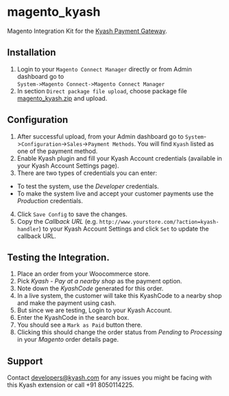 # magento_kyash
Magento Integration Kit for the [Kyash Payment Gateway](http://www.kyash.com/).

## Installation
1. Login to your `Magento Connect Manager` directly or from Admin dashboard go to<br>
`System->Magento Connect->Magento Connect Manager`
2. In section `Direct package file upload`, choose package file [magento_kyash.zip](https://github.com/Gubbi/magento_kyash/archive/v1.0.zip) and upload.


## Configuration
1. After successful upload, from your Admin dashboard go to `System`->`Configuration`->`Sales`->`Payment Methods`. You will find `Kyash` listed as one of the payment method.
2. Enable Kyash plugin and fill your Kyash Account credentials (available in your Kyash Account Settings page).
3. There are two types of credentials you can enter: 
  - To test the system, use the *Developer* credentials.
  - To make the system live and accept your customer payments use the *Production* credentials.
4. Click `Save Config` to save the changes.
5. Copy the *Callback URL* (e.g. `http://www.yourstore.com/?action=kyash-handler`) to your Kyash Account Settings and click `Set` to update the callback URL.

## Testing the Integration.
1. Place an order from your Woocommerce store.
2. Pick *Kyash - Pay at a nearby shop* as the payment option.
3. Note down the *KyashCode* generated for this order.
4. In a live system, the customer will take this KyashCode to a nearby shop and make the payment using cash.
5. But since we are testing, Login to your Kyash Account.
6. Enter the KyashCode in the search box.
7. You should see a `Mark as Paid` button there.
8. Clicking this should change the order status from *Pending* to *Processing* in your *Magento* order details page.

## Support
Contact developers@kyash.com for any issues you might be facing with this Kyash extension or call +91 8050114225.
